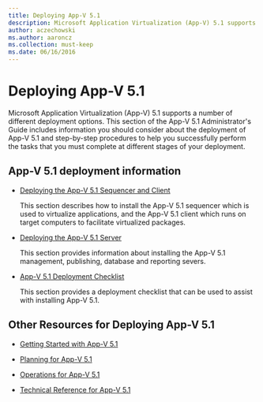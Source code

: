 ```yaml
---
title: Deploying App-V 5.1
description: Microsoft Application Virtualization (App-V) 5.1 supports a number of different deployment options.
author: aczechowski
ms.author: aaroncz
ms.collection: must-keep
ms.date: 06/16/2016
---
```


# Deploying App-V 5.1

Microsoft Application Virtualization (App-V) 5.1 supports a number of different deployment options. This section of the App-V 5.1 Administrator's Guide includes information you should consider about the deployment of App-V 5.1 and step-by-step procedures to help you successfully perform the tasks that you must complete at different stages of your deployment.

## <a href="" id="---------app-v-5-1-deployment-information"></a> App-V 5.1 deployment information

- [Deploying the App-V 5.1 Sequencer and Client](deploying-the-app-v-51-sequencer-and-client.md)

  This section describes how to install the App-V 5.1 sequencer which is used to virtualize applications, and the App-V 5.1 client which runs on target computers to facilitate virtualized packages.

- [Deploying the App-V 5.1 Server](deploying-the-app-v-51-server.md)

  This section provides information about installing the App-V 5.1 management, publishing, database and reporting severs.

- [App-V 5.1 Deployment Checklist](app-v-51-deployment-checklist.md)

  This section provides a deployment checklist that can be used to assist with installing App-V 5.1.

## Other Resources for Deploying App-V 5.1

- [Getting Started with App-V 5.1](getting-started-with-app-v-51.md)

- [Planning for App-V 5.1](planning-for-app-v-51.md)

- [Operations for App-V 5.1](operations-for-app-v-51.md)

- [Technical Reference for App-V 5.1](technical-reference-for-app-v-51.md)
